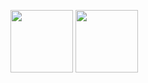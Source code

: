 <img src="https://git.osit.cc/public-projects/fastinstaller-ubuntu/-/raw/master/ubuntu-installer.png" width="" height="100"> <img src="https://git.osit.cc/public-projects/fastinstaller-ubuntu/-/raw/master/kubuntu-installer.png" width="" height="100">
